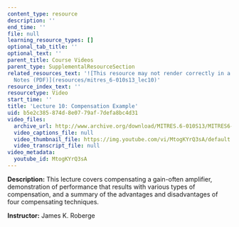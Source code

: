 ```yaml
---
content_type: resource
description: ''
end_time: ''
file: null
learning_resource_types: []
optional_tab_title: ''
optional_text: ''
parent_title: Course Videos
parent_type: SupplementalResourceSection
related_resources_text: '![This resource may not render correctly in a screen reader.](/images/inacessible.gif)[Lecture
  Notes (PDF)](resources/mitres_6-010s13_lec10)'
resource_index_text: ''
resourcetype: Video
start_time: ''
title: 'Lecture 10: Compensation Example'
uid: b5e2c385-874d-8e07-79af-7defa8bc4d31
video_files:
  archive_url: http://www.archive.org/download/MITRES.6-010S13/MITRES6-010S13_lec10_300k.mp4
  video_captions_file: null
  video_thumbnail_file: https://img.youtube.com/vi/MtogKYrQ3sA/default.jpg
  video_transcript_file: null
video_metadata:
  youtube_id: MtogKYrQ3sA
---
```


**Description:** This lecture covers compensating a gain-often amplifier, demonstration of performance that results with various types of compensation, and a summary of the advantages and disadvantages of four compensating techniques.

**Instructor:** James K. Roberge